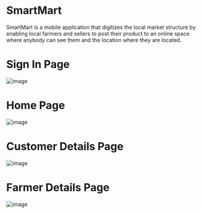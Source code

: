 # SmartMart
SmartMart is a mobile application that digitizes the local market structure by enabling local farmers and sellers to post their product to an online space where anybody can see them and the location where they are located.

# Sign In Page
![image](https://github.com/the-original-copy/SmartMart/assets/77143082/48c8b44a-ed72-4384-af06-f1c76844e198)

# Home Page
![image](https://github.com/the-original-copy/SmartMart/assets/77143082/9d200c00-1224-470b-a749-6db36d44554a)

# Customer Details Page
![image](https://github.com/the-original-copy/SmartMart/assets/77143082/de7c903b-6f63-4ef3-82b4-d9f8be679ed8)

# Farmer Details Page
![image](https://github.com/the-original-copy/SmartMart/assets/77143082/67d07175-d6e1-41d1-9690-734646a2e963)



